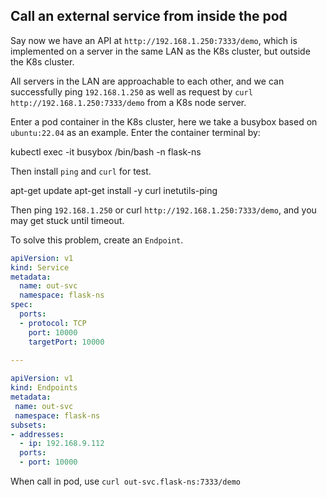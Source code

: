## Call an external service from inside the pod

Say now we have an API at `http://192.168.1.250:7333/demo`, which is implemented on a server in the same LAN as the K8s cluster, but outside the K8s cluster.

All servers in the LAN are approachable to each other, and we can successfully ping `192.168.1.250` as well as request by `curl http://192.168.1.250:7333/demo` from a K8s node server.

Enter a pod container in the K8s cluster, here we take a busybox based on `ubuntu:22.04` as an example. Enter the container terminal by:

kubectl exec -it busybox /bin/bash -n flask-ns

Then install `ping` and `curl` for test.

apt-get update
apt-get install -y curl inetutils-ping

Then ping `192.168.1.250` or curl `http://192.168.1.250:7333/demo`, and you may get stuck until timeout.

To solve this problem, create an `Endpoint`.

```yaml
apiVersion: v1
kind: Service
metadata:
  name: out-svc
  namespace: flask-ns
spec:
  ports:
  - protocol: TCP
    port: 10000
    targetPort: 10000
 
---

apiVersion: v1     
kind: Endpoints
metadata:
 name: out-svc
 namespace: flask-ns
subsets:
- addresses:
  - ip: 192.168.9.112
  ports:
  - port: 10000
```

When call in pod, use `curl out-svc.flask-ns:7333/demo`